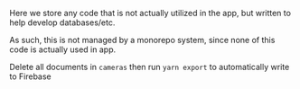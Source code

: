 Here we store any code that is not actually utilized in the app, but written to help develop databases/etc.

As such, this is not managed by a monorepo system, since none of this code is actually used in app.

Delete all documents in `cameras` then run `yarn export` to automatically write to Firebase